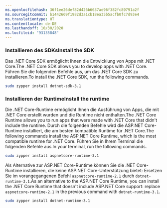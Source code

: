 ```yaml
---
ms.openlocfilehash: 36f1ee26def82d426b6637ae96f382fc89791a2f
ms.sourcegitcommit: b1442669f1982d3a1cb18ea35b5acfb0fc7d93e4
ms.translationtype: HT
ms.contentlocale: de-DE
ms.lasthandoff: 10/30/2020
ms.locfileid: "93135848"
---
```


### <a name="install-the-sdk"></a><span data-ttu-id="5b4a7-101">Installieren des SDKs</span><span class="sxs-lookup"><span data-stu-id="5b4a7-101">Install the SDK</span></span>

<span data-ttu-id="5b4a7-102">Das .NET Core SDK ermöglicht Ihnen die Entwicklung von Apps mit .NET Core.</span><span class="sxs-lookup"><span data-stu-id="5b4a7-102">The .NET Core SDK allows you to develop apps with .NET Core.</span></span> <span data-ttu-id="5b4a7-103">Führen Sie die folgenden Befehle aus, um das .NET Core SDK zu installieren.</span><span class="sxs-lookup"><span data-stu-id="5b4a7-103">To install the .NET Core SDK, run the following commands.</span></span>

```bash
sudo zypper install dotnet-sdk-3.1
```

### <a name="install-the-runtime"></a><span data-ttu-id="5b4a7-104">Installieren der Runtime</span><span class="sxs-lookup"><span data-stu-id="5b4a7-104">Install the runtime</span></span>

<span data-ttu-id="5b4a7-105">Die .NET Core-Runtime ermöglicht Ihnen die Ausführung von Apps, die mit .NET Core erstellt wurden und die Runtime nicht enthalten.</span><span class="sxs-lookup"><span data-stu-id="5b4a7-105">The .NET Core Runtime allows you to run apps that were made with .NET Core that didn't include the runtime.</span></span> <span data-ttu-id="5b4a7-106">Durch die folgenden Befehle wird die ASP.NET Core-Runtime installiert, die am besten kompatible Runtime für .NET Core.</span><span class="sxs-lookup"><span data-stu-id="5b4a7-106">The following commands install the ASP.NET Core Runtime, which is the most compatible runtime for .NET Core.</span></span> <span data-ttu-id="5b4a7-107">Führen Sie in Ihrem Terminal die folgenden Befehle aus.</span><span class="sxs-lookup"><span data-stu-id="5b4a7-107">In your terminal, run the following commands.</span></span>

```bash
sudo zypper install aspnetcore-runtime-3.1
```

<span data-ttu-id="5b4a7-108">Als Alternative zur ASP.NET Core-Runtime können Sie die .NET Core-Runtime installieren, die keine ASP.NET Core-Unterstützung bietet: Ersetzen Sie im vorangegangenen Befehl `aspnetcore-runtime-2.1` durch `dotnet-runtime-3.1`.</span><span class="sxs-lookup"><span data-stu-id="5b4a7-108">As an alternative to the ASP.NET Core Runtime, you can install the .NET Core Runtime that doesn't include ASP.NET Core support: replace `aspnetcore-runtime-2.1` in the previous command with `dotnet-runtime-3.1`.</span></span>

```bash
sudo zypper install dotnet-runtime-3.1
```

